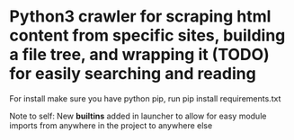 # Python3 crawler for scraping html content from specific sites, building a file tree, and wrapping it (TODO) for easily searching and reading

For install make sure you have python pip, run pip install requirements.txt

Note to self: New __builtins__ added in launcher to allow for easy module imports from anywhere in the project to anywhere else
